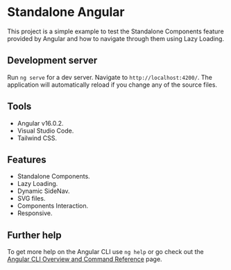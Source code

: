# Standalone Angular

This project is a simple example to test the Standalone Components feature provided by Angular and how to navigate through them using Lazy Loading.

## Development server

Run `ng serve` for a dev server. Navigate to `http://localhost:4200/`. The application will automatically reload if you change any of the source files.

## Tools

* Angular v16.0.2.
* Visual Studio Code.
* Tailwind CSS.

## Features

* Standalone Components.
* Lazy Loading.
* Dynamic SideNav.
* SVG files.
* Components Interaction.
* Responsive.

## Further help

To get more help on the Angular CLI use `ng help` or go check out the [Angular CLI Overview and Command Reference](https://angular.io/cli) page.
